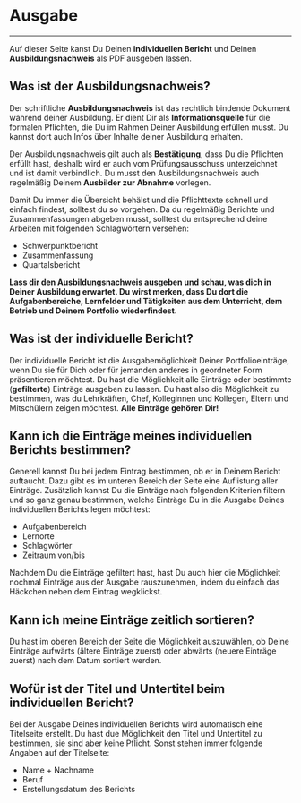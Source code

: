 # Ausgabe
_ _ _
Auf dieser Seite kanst Du Deinen **individuellen Bericht** und Deinen **Ausbildungsnachweis** als PDF ausgeben lassen.

## Was ist der Ausbildungsnachweis?
Der schriftliche **Ausbildungsnachweis** ist das rechtlich bindende Dokument während deiner Ausbildung. Er dient Dir als **Informationsquelle** für die formalen Pflichten, die Du im Rahmen Deiner Ausbildung erfüllen musst. Du kannst dort auch Infos über Inhalte deiner Ausbildung erhalten.

Der Ausbildungsnachweis gilt auch als **Bestätigung**, dass Du die Pflichten erfüllt hast, deshalb wird er auch vom Prüfungsausschuss unterzeichnet und ist damit verbindlich.
Du musst den Ausbildungsnachweis auch regelmäßig Deinem **Ausbilder zur Abnahme** vorlegen.

Damit Du immer die Übersicht behälst und die Pflichttexte schnell und einfach findest, solltest du so vorgehen.
Da du regelmäßig Berichte und Zusammenfassungen abgeben musst, solltest du entsprechend deine Arbeiten mit folgenden Schlagwörtern versehen:
* Schwerpunktbericht
* Zusammenfassung
* Quartalsbericht 

**Lass dir den Ausbildungsnachweis ausgeben und schau, was dich in Deiner Ausbildung erwartet. Du wirst merken, dass Du dort die Aufgabenbereiche, Lernfelder und Tätigkeiten aus dem Unterricht, dem Betrieb und Deinem Portfolio wiederfindest.**

## Was ist der individuelle Bericht?
Der individuelle Bericht ist die Ausgabemöglichkeit Deiner Portfolioeinträge, wenn Du sie für Dich oder für jemanden anderes in geordneter Form präsentieren möchtest.
Du hast die Möglichkeit alle Einträge oder bestimmte (**gefilterte**) Einträge ausgeben zu lassen. Du hast also die Möglichkeit zu bestimmen, was du Lehrkräften, Chef, Kolleginnen und Kollegen, Eltern und Mitschülern zeigen möchtest. **Alle Einträge gehören Dir!**

## Kann ich die Einträge meines individuellen Berichts bestimmen?
Generell kannst Du bei jedem Eintrag bestimmen, ob er in Deinem Bericht auftaucht. Dazu gibt es im unteren Bereich der Seite eine Auflistung aller Einträge.
Zusätzlich kannst Du die Einträge nach folgenden Kriterien filtern und so ganz genau bestimmen, welche Einträge Du in die Ausgabe Deines individuellen Berichts legen möchtest:
* Aufgabenbereich
* Lernorte
* Schlagwörter
* Zeitraum von/bis

Nachdem Du die Einträge gefiltert hast, hast Du auch hier die Möglichkeit nochmal Einträge aus der Ausgabe rauszunehmen, indem du einfach das Häckchen neben dem Eintrag wegklickst.

## Kann ich meine Einträge zeitlich sortieren?
Du hast im oberen Bereich der Seite die Möglichkeit auszuwählen, ob Deine Einträge aufwärts (ältere Einträge zuerst) oder abwärts (neuere Einträge zuerst) nach dem Datum sortiert werden.

## Wofür ist der Titel und Untertitel beim individuellen Bericht?
Bei der Ausgabe Deines individuellen Berichts wird automatisch eine Titelseite erstellt.
Du hast due Möglichkeit den Titel und Untertitel zu bestimmen, sie sind aber keine Pflicht. Sonst stehen immer folgende Angaben auf der Titelseite:
* Name + Nachname
* Beruf
* Erstellungsdatum des Berichts